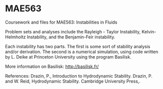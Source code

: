 # MAE563
Coursework and files for MAE563: Instabilities in Fluids

Problem sets and analyses include the Rayleigh - Taylor Instability, Kelvin-Helmholtz Instability, and the Benjamin-Feir instability.

Each instability has two parts. The first is some sort of stability analysis and/or derivation. The second is a numerical simulation, using code written by L. Deike at Princeton University using the program Basilisk.

More information on Basilisk: http://basilisk.fr/

References:
Drazin, P., Introduction to Hydrodynamic Stability.
Drazin, P. and W. Reid, Hydrodynamic Stability. Cambridge University Press,.

